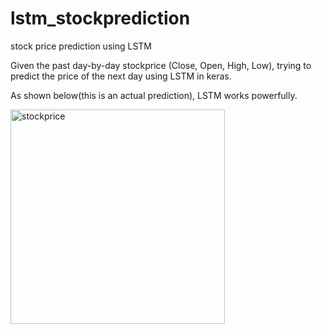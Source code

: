 # lstm_stockprediction
stock price prediction using LSTM

Given the past day-by-day stockprice (Close, Open, High, Low), trying to predict the price of the next day using LSTM in keras.

As shown below(this is an actual prediction), LSTM works powerfully.

<img width="343" alt="stockprice" src="https://user-images.githubusercontent.com/66860222/85125066-f3350280-b265-11ea-965c-19386e319e11.png">
